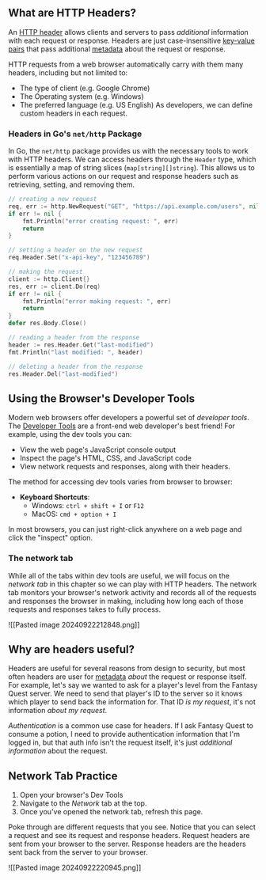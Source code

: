 ## What are HTTP Headers?
An <u>HTTP header</u> allows clients and servers to pass *additional* information with each request or response. Headers are just case-insensitive <u>key-value pairs</u> that  pass additional <u>metadata</u> about the request or response.

HTTP requests from a web browser automatically carry with them many headers, including but not limited to:
- The type of client (e.g. Google Chrome)
- The Operating system (e.g. Windows)
- The preferred language (e.g. US English)
As developers, we can define custom headers in each request.

### Headers in Go's `net/http` Package 
In Go, the `net/http` package provides us with the necessary tools to work with HTTP headers. We can access headers through the `Header` type, which is essentially a map of string slices (`map[string][]string`). This allows us to perform various actions on our request and response headers such as retrieving, setting, and removing them.

```go
// creating a new request
req, err := http.NewRequest("GET", "https://api.example.com/users", nil)
if err != nil {
	fmt.Println("error creating request: ", err)
	return
}

// setting a header on the new request
req.Header.Set("x-api-key", "123456789")

// making the request
client := http.Client{}
res, err := client.Do(req)
if err != nil {
	fmt.Println("error making request: ", err)
	return
}
defer res.Body.Close()

// reading a header from the response
header := res.Header.Get("last-modified")
fmt.Println("last modified: ", header)

// deleting a header from the response
res.Header.Del("last-modified")
```

## Using the Browser's Developer Tools
Modern web browsers offer developers a powerful set of *developer tools*. The <u>Developer Tools</u> are a front-end web developer's best friend! For example, using the dev tools you can:
- View the web page's JavaScript console output
- Inspect the page's HTML, CSS, and JavaScript code
- View network requests and responses, along with their headers.

The method for accessing dev tools varies from browser to browser:
- **Keyboard Shortcuts**:
	- Windows: `ctrl + shift + I` or `F12`
	- MacOS: `cmd + option + I`

In most browsers, you can just right-click anywhere on a web page and click the "inspect" option. 

### The network tab
While all of the tabs within dev tools are useful, we will focus on the *network tab* in this chapter so we can play with HTTP headers. The network tab monitors your browser's network activity and records all of the requests and responses the browser in making, including how long each of those requests and responses takes to fully process.

![[Pasted image 20240922212848.png]]

## Why are headers useful?
Headers are useful for several reasons from design to security, but most often headers are user for <u>metadata</u> *about* the request or response itself. For example, let's say we wanted to ask for a player's level from the Fantasy Quest server. We need to send that player's ID to the server so it knows which player to send back the information for. That ID *is my request*, it's not information *about my request*.

*Authentication* is a common use case for headers. If I ask Fantasy Quest to consume a potion, I need to provide authentication information that I'm logged in, but that auth info isn't the request itself, it's just *additional information* about the request.

## Network Tab Practice
1. Open your browser's Dev Tools
2. Navigate to the *Network* tab at the top.
3. Once you've opened the network tab, refresh this page.

Poke through are different requests that you see. Notice that you can select a request and see its request and response headers. Request headers are sent from your browser to the server. Response headers are the headers sent back from the server to your browser.

![[Pasted image 20240922220945.png]]
